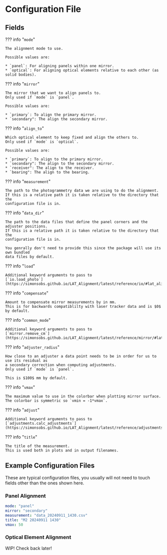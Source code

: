# Configuration File

## Fields

??? info "`mode`"

    The alignment mode to use.

    Possible values are:

    * `panel`: For aligning panels within one mirror.
    * `optical`: For aligning optical elements relative to each other (as solid bodies).

??? info "`mirror`"

    The mirror that we want to align panels to.
    Only used if `mode` is `panel`.

    Possible values are:

    * `primary`: To align the primary mirror.
    * `secondary": The align the secondary mirror.

??? info "`align_to`"

    Which optical element to keep fixed and align the others to.
    Only used if `mode` is `optical`.

    Possible values are:

    * `primary`: To align to the primary mirror.
    * `secondary": The align to the secondary mirror.
    * `receiver": The align to the receiver.
    * `bearing": The align to the bearing.

??? info "`measurement`"

    The path to the photogrammetry data we are using to do the alignment.
    If this is a relative path it is taken relative to the directory that the
    configuration file is in.

??? info "`data_dir`"

    The path to the data files that define the panel corners and the adjuster positions.
    If this is a relative path it is taken relative to the directory that the
    configuration file is in.

    You genrally don't need to provide this since the package will use its own bundled
    data files by default.

??? info "`load`"

    Additional keyword arguments to pass to
    [`io.load_photo`](https://simonsobs.github.io/LAT_Alignment/latest/reference/io/#lat_alignment.io.load_photo).


??? info "`compensate`"

    Amount to compensate mirror measurements by in mm.
    This is for backwards compatiblilty with laser tracker data and is $0$ by default.


??? info "`common_mode`"

    Additional keyword arguments to pass to
    [`mirror.remove_cm`](https://simonsobs.github.io/LAT_Alignment/latest/reference/mirror/#lat_alignment.mirror.remove_cm)

??? info "`adjuster_radius`"

    How close to an adjuster a data point needs to be in order for us to use its residual as
    a secondary correction when computing adjustments.
    Only used if `mode` is `panel`.

    This is $100$ mm by default.

??? info "`vmax`"

    The maximum value to use in the colorbar when plotting mirror surface.
    The colorbar is symmetric so `vmin = -1*vmax`.

??? info "`adjust`"

    Additional keyword arguments to pass to
    [`adjustments.calc_adjustments`](https://simonsobs.github.io/LAT_Alignment/latest/reference/adjustments/#lat_alignment.adjustments.calc_adjustments)

??? info "`title`"

    The title of the measurement.
    This is used both in plots and in output filenames.


## Example Configuration Files
These are typical configuration files,
you usually will not need to touch fields other than the ones shown here.

### Panel Alignment

```yaml
mode: "panel"
mirror: "secondary"
measurement: "data_20240911_1430.csv"
title: "M2 20240911 1430"
vmax: 50
```

### Optical Element Alignment

WIP! Check back later!
